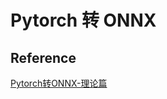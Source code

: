 # Pytorch 转 ONNX

 





## Reference 

[Pytorch转ONNX-理论篇](https://zhuanlan.zhihu.com/p/272767300)

